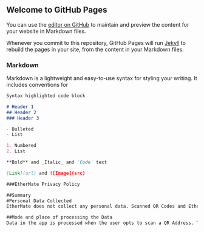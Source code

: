 ## Welcome to GitHub Pages

You can use the [editor on GitHub](https://github.com/raymogg/EtherMate/edit/master/index.md) to maintain and preview the content for your website in Markdown files.

Whenever you commit to this repository, GitHub Pages will run [Jekyll](https://jekyllrb.com/) to rebuild the pages in your site, from the content in your Markdown files.

### Markdown

Markdown is a lightweight and easy-to-use syntax for styling your writing. It includes conventions for

```markdown
Syntax highlighted code block

# Header 1
## Header 2
### Header 3

- Bulleted
- List

1. Numbered
2. List

**Bold** and _Italic_ and `Code` text

[Link](url) and ![Image](src)

###EtherMate Privacy Policy

##Summary
#Personal Data Collected
EtherMate does not collect any personal data. Scanned QR Codes and Ethereum Public Wallet Addresses may be stored locally on the device but these are never stored offsite by EtherMate.

##Mode and place of processing the Data
Data in the app is processed when the user opts to scan a QR Address. This address is recorded and stored locally within the app.
